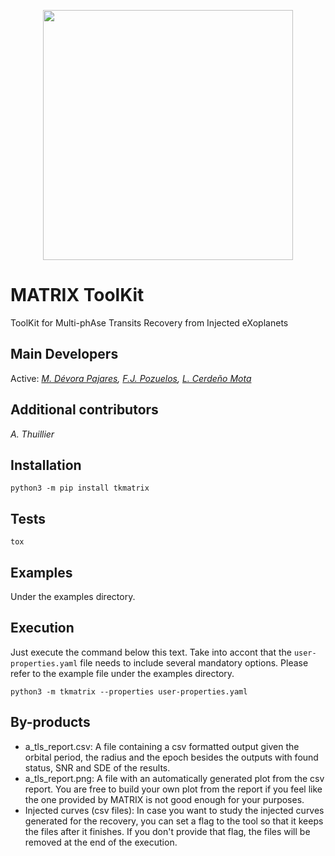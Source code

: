 <p align="center">
  <img width="400px" src="https://github.com/martindevora/tkmatrix/blob/master/images/matrix.jpg?raw=true">
</p>

# MATRIX ToolKit
ToolKit for Multi-phAse Transits Recovery from Injected eXoplanets

## Main Developers
Active: <i>[M. Dévora Pajares](https://github.com/martindevora), [F.J. Pozuelos](https://github.com/franpoz), 
[L. Cerdeño Mota](https://github.com/LuisCerdenoMota) </i> 

## Additional contributors 
<i>A. Thuillier</i>

## Installation
`python3 -m pip install tkmatrix`

## Tests
`tox`

## Examples
Under the examples directory.

## Execution
Just execute the command below this text. Take into accont that the `user-properties.yaml` file needs to include several mandatory options. Please refer to the example file under the examples directory.

`python3 -m tkmatrix --properties user-properties.yaml`

## By-products
* a_tls_report.csv: A file containing a csv formatted output given the orbital period, the radius and the epoch besides the outputs with found status, SNR and SDE of the results.
* a_tls_report.png: A file with an automatically generated plot from the csv report. You are free to build your own plot from the report if you feel like the one provided by MATRIX is not good enough for your purposes.
* Injected curves (csv files): In case you want to study the injected curves generated for the recovery, you can set a flag to the tool so that it keeps the files after it finishes. If you don't provide that flag, the files will be removed at the end of the execution.
